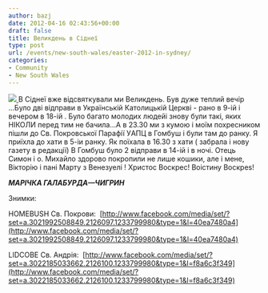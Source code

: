 ```yaml
---
author: bazj
date: 2012-04-16 02:43:56+00:00
draft: false
title: Великдень в Сіднеї
type: post
url: /events/new-south-wales/easter-2012-in-sydney/
categories:
- Community
- New South Wales
---
```


[![](http://www.ozeukes.com/wp-content/uploads/2012/04/Easter-basket-thumb2.jpg)
](http://www.ozeukes.com/wp-content/uploads/2012/04/Easter-basket-thumb2.jpg)В Cіднеї вже відсвяткували ми Великдень. Був дуже теплий вечір ...Було дві відправи в Українській Католицькій Церкві - рано в 9-ій і вечером в 18-ій . Було багато молодих людейі знову були такі, яких НІКОЛИ перед тим не бачила...A в 23.30 ми з кумою і моїм похресником пішли до Cв. Покровської Парафії УAПЦ в Гомбуш і були там до ранку. Я приїхла до хати в 5-іи ранку. Як поїхала в 16.30 з хати ( забрала і нову газету в редакції) В Гомбуш було 2 відправи в 14-ій і в ночі.
Отець Cимон і о. Михайло здорово покропили не лише кошики, але і мене, Вікторію і пані Марту з Венезуелі ! Христос Воскрес! Воістину Воскреs!

**_МАРІЧКА ГАЛАБУРДА—ЧИГРИН_**

Знимки:

HOMEBUSH Св. Покрови:  [http://www.facebook.com/media/set/?set=a.3021992508849.2126097.1233799980&type=1&l=40ea7480a4](http://www.facebook.com/media/set/?set=a.3021992508849.2126097.1233799980&type=1&l=40ea7480a4)

LIDCOBE Св. Андрія:  [http://www.facebook.com/media/set/?set=a.3022185033662.2126100.1233799980&type=1&l=f8a6c3f349](http://www.facebook.com/media/set/?set=a.3022185033662.2126100.1233799980&type=1&l=f8a6c3f349)
